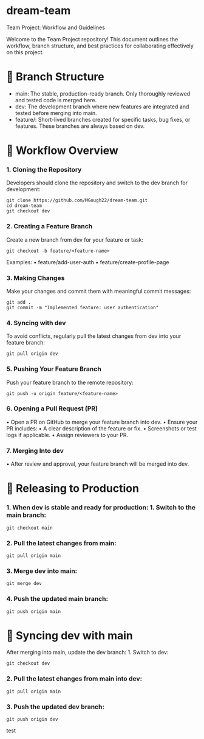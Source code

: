# dream-team

Team Project: Workflow and Guidelines

Welcome to the Team Project repository! This document outlines the workflow, branch structure, and best practices for collaborating effectively on this project.

# 📂 Branch Structure

- main: The stable, production-ready branch. Only thoroughly reviewed and tested code is merged here.
- dev: The development branch where new features are integrated and tested before merging into main.
- feature/<feature-name>: Short-lived branches created for specific tasks, bug fixes, or features. These branches are always based on dev.

# 🔄 Workflow Overview

### 1. Cloning the Repository

Developers should clone the repository and switch to the dev branch for development:

```
git clone https://github.com/MGough22/dream-team.git
cd dream-team
git checkout dev
```

### 2. Creating a Feature Branch

Create a new branch from dev for your feature or task:

```
git checkout -b feature/<feature-name>
```

Examples:
• feature/add-user-auth
• feature/create-profile-page

### 3. Making Changes

Make your changes and commit them with meaningful commit messages:

```
git add .
git commit -m "Implemented feature: user authentication"
```

### 4. Syncing with dev

To avoid conflicts, regularly pull the latest changes from dev into your feature branch:

```
git pull origin dev
```

### 5. Pushing Your Feature Branch

Push your feature branch to the remote repository:

```
git push -u origin feature/<feature-name>
```

### 6. Opening a Pull Request (PR)

• Open a PR on GitHub to merge your feature branch into dev.
• Ensure your PR includes:
• A clear description of the feature or fix.
• Screenshots or test logs if applicable.
• Assign reviewers to your PR.

### 7. Merging Into dev

• After review and approval, your feature branch will be merged into dev.

# 🚀 Releasing to Production

### 1. When dev is stable and ready for production: 1. Switch to the main branch:

```
git checkout main
```

### 2. Pull the latest changes from main:

```
git pull origin main
```

### 3. Merge dev into main:

```
git merge dev
```

### 4. Push the updated main branch:

```
git push origin main
```

# 🔄 Syncing dev with main

After merging into main, update the dev branch: 1. Switch to dev:

```
git checkout dev
```

### 2. Pull the latest changes from main into dev:

```
git pull origin main
```

### 3. Push the updated dev branch:

```
git push origin dev
```

test
